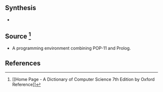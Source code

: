 ## Synthesis
- 
## Source [^1]
- A programming environment combining POP-11 and Prolog.
## References

[^1]: [[Home Page - A Dictionary of Computer Science 7th Edition by Oxford Reference]]